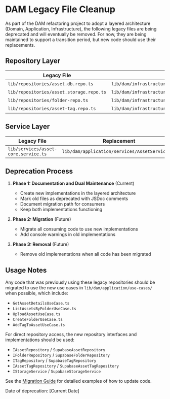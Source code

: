 # DAM Legacy File Cleanup

As part of the DAM refactoring project to adopt a layered architecture (Domain, Application, Infrastructure), the following legacy files are being deprecated and will eventually be removed. For now, they are being maintained to support a transition period, but new code should use their replacements.

## Repository Layer

| Legacy File | Replacement | Status |
|-------------|-------------|--------|
| `lib/repositories/asset.db.repo.ts` | `lib/dam/infrastructure/persistence/supabase/SupabaseAssetRepository.ts` | Removed |
| `lib/repositories/asset.storage.repo.ts` | `lib/dam/infrastructure/storage/SupabaseStorageService.ts` | Removed |
| `lib/repositories/folder-repo.ts` | `lib/dam/infrastructure/persistence/supabase/SupabaseFolderRepository.ts` | Removed |
| `lib/repositories/asset-tag.repo.ts` | `lib/dam/infrastructure/persistence/supabase/SupabaseAssetTagRepository.ts` | Removed |

## Service Layer

| Legacy File | Replacement | Status |
|-------------|-------------|--------|
| `lib/services/asset-core.service.ts` | `lib/dam/application/services/AssetService.ts` | Removed |

## Deprecation Process

1. **Phase 1: Documentation and Dual Maintenance** (Current)
   - Create new implementations in the layered architecture
   - Mark old files as deprecated with JSDoc comments
   - Document migration path for consumers
   - Keep both implementations functioning

2. **Phase 2: Migration** (Future)
   - Migrate all consuming code to use new implementations
   - Add console warnings in old implementations

3. **Phase 3: Removal** (Future)
   - Remove old implementations when all code has been migrated

## Usage Notes

Any code that was previously using these legacy repositories should be migrated to use the new use cases in `lib/dam/application/use-cases/` when possible, which include:

- `GetAssetDetailsUseCase.ts`
- `ListAssetsByFolderUseCase.ts`
- `UploadAssetUseCase.ts`
- `CreateFolderUseCase.ts`
- `AddTagToAssetUseCase.ts`

For direct repository access, the new repository interfaces and implementations should be used:

- `IAssetRepository` / `SupabaseAssetRepository`
- `IFolderRepository` / `SupabaseFolderRepository`
- `ITagRepository` / `SupabaseTagRepository`
- `IAssetTagRepository` / `SupabaseAssetTagRepository`
- `IStorageService` / `SupabaseStorageService`

See the [Migration Guide](migration_guide.md) for detailed examples of how to update code.

Date of deprecation: [Current Date] 